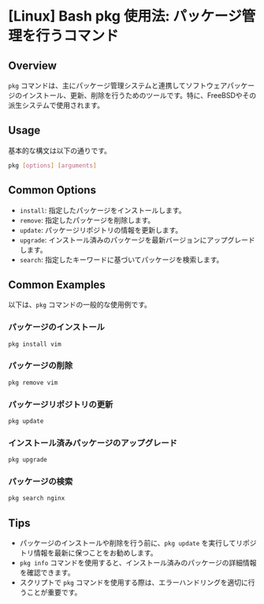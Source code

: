 # [Linux] Bash pkg 使用法: パッケージ管理を行うコマンド

## Overview
`pkg` コマンドは、主にパッケージ管理システムと連携してソフトウェアパッケージのインストール、更新、削除を行うためのツールです。特に、FreeBSDやその派生システムで使用されます。

## Usage
基本的な構文は以下の通りです。

```bash
pkg [options] [arguments]
```

## Common Options
- `install`: 指定したパッケージをインストールします。
- `remove`: 指定したパッケージを削除します。
- `update`: パッケージリポジトリの情報を更新します。
- `upgrade`: インストール済みのパッケージを最新バージョンにアップグレードします。
- `search`: 指定したキーワードに基づいてパッケージを検索します。

## Common Examples
以下は、`pkg` コマンドの一般的な使用例です。

### パッケージのインストール
```bash
pkg install vim
```

### パッケージの削除
```bash
pkg remove vim
```

### パッケージリポジトリの更新
```bash
pkg update
```

### インストール済みパッケージのアップグレード
```bash
pkg upgrade
```

### パッケージの検索
```bash
pkg search nginx
```

## Tips
- パッケージのインストールや削除を行う前に、`pkg update` を実行してリポジトリ情報を最新に保つことをお勧めします。
- `pkg info` コマンドを使用すると、インストール済みのパッケージの詳細情報を確認できます。
- スクリプトで `pkg` コマンドを使用する際は、エラーハンドリングを適切に行うことが重要です。